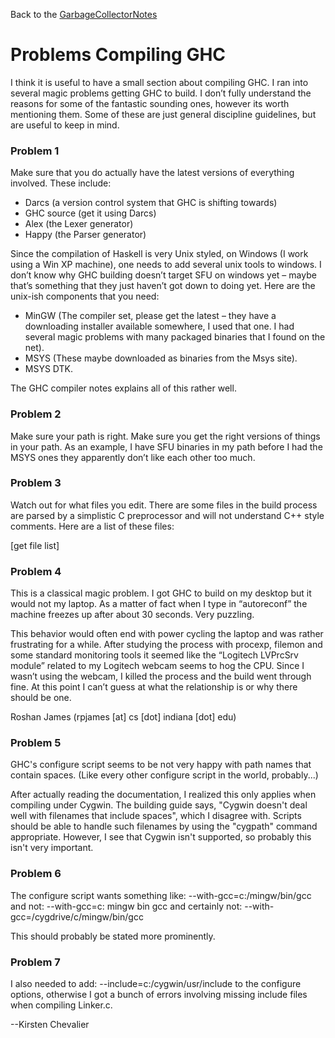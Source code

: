
Back to the [GarbageCollectorNotes](garbage-collector-notes)

# Problems Compiling GHC


I think it is useful to have a small section about compiling GHC. I ran into several magic problems getting GHC to build. I don’t fully understand the reasons for some of the fantastic sounding ones, however its worth mentioning them. Some of these are just general discipline guidelines, but are useful to keep in mind.

### Problem 1


Make sure that you do actually have the latest versions of everything involved. These include:

- Darcs (a version control system that GHC is shifting towards)
- GHC source (get it using Darcs)
- Alex (the Lexer generator)
- Happy (the Parser generator)


Since the compilation of Haskell is very Unix styled, on Windows (I work using a Win XP machine), one needs to add several unix tools to windows. I don’t know why GHC building doesn’t target SFU on windows yet – maybe that’s something that they just haven’t got down to doing yet. Here are the unix-ish components that you need:

- MinGW (The compiler set, please get the latest – they have a downloading installer available somewhere, I used that one. I had several magic problems with many packaged binaries that I found on the net).
- MSYS (These maybe downloaded as binaries from the Msys site).
- MSYS DTK. 


The GHC compiler notes explains all of this rather well. 

### Problem 2


Make sure your path is right. Make sure you get the right versions of things in your path. As an example, I have SFU binaries in my path before I had the MSYS ones they apparently don’t like each other too much.

### Problem 3


Watch out for what files you edit. There are some files in the build process are parsed by a simplistic C preprocessor and will not understand C++ style comments. Here are a list of these files:


\[get file list\]

### Problem 4


This is a classical magic problem. I got GHC to build on my desktop but it would not my laptop. As a matter of fact when I type in “autoreconf” the machine freezes up after about 30 seconds. Very puzzling. 


This behavior would often end with power cycling the laptop and was rather frustrating for a while. After studying the process with procexp, filemon and some standard monitoring tools it seemed like the “Logitech LVPrcSrv module” related to my Logitech webcam seems to hog the CPU. Since I wasn’t using the webcam, I killed the process and the build went through fine. At this point I can’t guess at what the relationship is or why there should be one. 


Roshan James (rpjames \[at\] cs \[dot\] indiana \[dot\] edu)

### Problem 5


GHC's configure script seems to be not very happy with path names that contain spaces. (Like every other configure script in the world, probably...) 


After actually reading the documentation, I realized this only applies when compiling under Cygwin. The building guide says, "Cygwin doesn't deal well with filenames that include spaces", which I disagree with. Scripts should be able to handle such filenames by using the "cygpath" command appropriate. However, I see that Cygwin isn't supported, so probably this isn't very important.

### Problem 6


The configure script wants something like:
--with-gcc=c:/mingw/bin/gcc
and not:
--with-gcc=c:
mingw
bin
gcc
and certainly not:
--with-gcc=/cygdrive/c/mingw/bin/gcc


This should probably be stated more prominently.

### Problem 7


I also needed to add:
--include=c:/cygwin/usr/include
to the configure options, otherwise I got a bunch of errors involving missing include files when compiling Linker.c.


--Kirsten Chevalier
